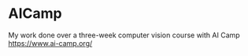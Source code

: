 # AICamp
My work done over a three-week computer vision course with AI Camp
https://www.ai-camp.org/
